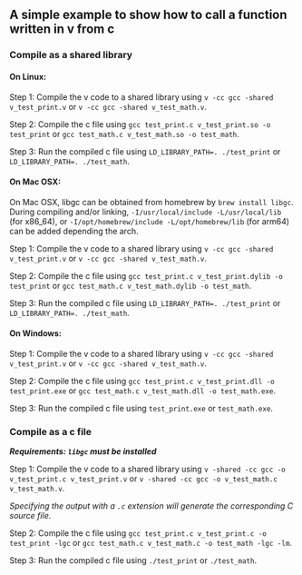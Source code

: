 ## A simple example to show how to call a function written in v from c

### Compile as a shared library

#### On Linux:

Step 1: Compile the v code to a shared library using `v -cc gcc -shared v_test_print.v` or
`v -cc gcc -shared v_test_math.v`.

Step 2: Compile the c file using `gcc test_print.c v_test_print.so -o test_print` or
`gcc test_math.c v_test_math.so -o test_math`.

Step 3: Run the compiled c file using `LD_LIBRARY_PATH=. ./test_print` or
`LD_LIBRARY_PATH=. ./test_math`.


#### On Mac OSX:

On Mac OSX, libgc can be obtained from homebrew by `brew install libgc`.
During compiling and/or linking, `-I/usr/local/include -L/usr/local/lib` (for x86_64),
or `-I/opt/homebrew/include -L/opt/homebrew/lib` (for arm64) can be added depending the arch.

Step 1: Compile the v code to a shared library using `v -cc gcc -shared v_test_print.v` or
`v -cc gcc -shared v_test_math.v`.

Step 2: Compile the c file using `gcc test_print.c v_test_print.dylib -o test_print` or
`gcc test_math.c v_test_math.dylib -o test_math`.

Step 3: Run the compiled c file using `LD_LIBRARY_PATH=. ./test_print` or
`LD_LIBRARY_PATH=. ./test_math`.

#### On Windows:

Step 1: Compile the v code to a shared library using `v -cc gcc -shared v_test_print.v` or
`v -cc gcc -shared v_test_math.v`.

Step 2: Compile the c file using `gcc test_print.c v_test_print.dll -o test_print.exe` or
`gcc test_math.c v_test_math.dll -o test_math.exe`.

Step 3: Run the compiled c file using `test_print.exe` or `test_math.exe`.

### Compile as a c file

***Requirements: `libgc` must be installed***

Step 1: Compile the v code to a shared library using
`v -shared -cc gcc -o v_test_print.c v_test_print.v` or
`v -shared -cc gcc -o v_test_math.c v_test_math.v`.

*Specifying the output with a `.c` extension will generate the corresponding C source file.*

Step 2: Compile the c file using `gcc test_print.c v_test_print.c -o test_print -lgc` or
`gcc test_math.c v_test_math.c -o test_math -lgc -lm`.

Step 3: Run the compiled c file using `./test_print` or `./test_math`.
